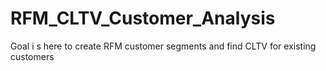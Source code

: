 # RFM_CLTV_Customer_Analysis
Goal i s here to create RFM customer segments and find CLTV for existing customers 
